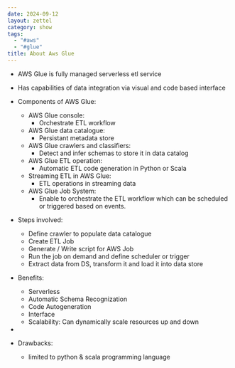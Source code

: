 ```yaml
---
date: 2024-09-12
layout: zettel
category: show
tags:
  - "#aws"
  - "#glue"
title: About Aws Glue
---
```


- AWS Glue is fully managed serverless etl service
- Has capabilities of data integration via visual and code based interface

- Components of AWS Glue:
	- AWS Glue console:
		- Orchestrate ETL workflow
	- AWS Glue data catalogue:
		- Persistant metadata store
	- AWS Glue crawlers and classifiers:
		- Detect and infer schemas to store it in data catalog
	- AWS Glue ETL operation:
		- Automatic ETL code generation in Python or Scala
	- Streaming ETL in AWS Glue:
		- ETL operations in streaming data
	- AWS Glue Job System:
		- Enable to orchestrate the ETL workflow which can be scheduled or triggered based on events.
	
- Steps involved:
	- Define crawler to populate data catalogue
	- Create ETL Job
	- Generate / Write script for AWS Job
	- Run the job on demand and define scheduler or trigger
	- Extract data from DS, transform it and load it into data store

- Benefits:
	- Serverless
	- Automatic Schema Recognization
	- Code Autogeneration
	- Interface
	- Scalability: Can dynamically scale resources up and down
- 
- Drawbacks:
	- limited to python & scala programming language